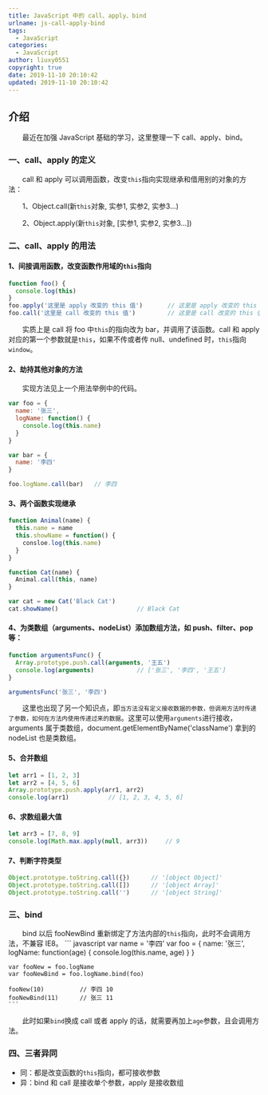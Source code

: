 ```yaml
---
title: JavaScript 中的 call、apply、bind
urlname: js-call-apply-bind
tags:
  - JavaScript
categories:
  - JavaScript
author: liuxy0551
copyright: true
date: 2019-11-10 20:10:42
updated: 2019-11-10 20:10:42
---
```


## 介绍

　　最近在加强 JavaScript 基础的学习，这里整理一下 call、apply、bind。
<!--more-->


### 一、call、apply 的定义

　　call 和 apply 可以调用函数，改变`this`指向实现继承和借用别的对象的方法：

　　1、Object.call(新`this`对象, 实参1, 实参2, 实参3...)

　　2、Object.apply(新`this`对象, [实参1, 实参2, 实参3...])


### 二、call、apply 的用法

#### 1、间接调用函数，改变函数作用域的`this`指向
``` javascript
function foo() {
  console.log(this)
}
foo.apply('这里是 apply 改变的 this 值')       // 这里是 apply 改变的 this 值
foo.call('这里是 call 改变的 this 值')         // 这里是 call 改变的 this 值
```
　　实质上是 call 将 foo 中`this`的指向改为 bar，并调用了该函数。call 和 apply 对应的第一个参数就是`this`，如果不传或者传 null、undefined 时，`this`指向`window`。 

#### 2、劫持其他对象的方法

　　实现方法见上一个用法举例中的代码。
``` javascript
var foo = {
  name: '张三',
  logName: function() {
    console.log(this.name)
  }
}

var bar = {
  name: '李四'
}

foo.logName.call(bar)   // 李四
```

#### 3、两个函数实现继承
``` javascript
function Animal(name) {
  this.name = name
  this.showName = function() {
    consloe.log(this.name)
  }
}

function Cat(name) {
  Animal.call(this, name)
}

var cat = new Cat('Black Cat')
cat.showName()                      // Black Cat
```

#### 4、为类数组（arguments、nodeList）添加数组方法，如 push、filter、pop 等：
``` javascript
function argumentsFunc() {
  Array.prototype.push.call(arguments, '王五')
  console.log(arguments)            // ['张三', '李四', '王五']
}

argumentsFunc('张三', '李四')
```

　　这里也出现了另一个知识点，即`当方法没有定义接收数据的参数，但调用方法时传递了参数，如何在方法内使用传递过来的数据`。这里可以使用`arguments`进行接收，arguments 属于类数组，document.getElementByName('className') 拿到的 nodeList 也是类数组。

#### 5、合并数组
``` javascript
let arr1 = [1, 2, 3]
let arr2 = [4, 5, 6]
Array.prototype.push.apply(arr1, arr2)
console.log(arr1)           // [1, 2, 3, 4, 5, 6]
```

#### 6、求数组最大值
``` javascript
let arr3 = [7, 8, 9]
console.log(Math.max.apply(null, arr3))     // 9
```

#### 7、判断字符类型
``` javascript
Object.prototype.toString.call({})      // '[object Object]'
Object.prototype.toString.call([])      // '[object Array]'
Object.prototype.toString.call('')      // '[object String]'
```


### 三、bind

　　bind 以后 fooNewBind 重新绑定了方法内部的`this`指向，此时不会调用方法，不兼容 IE8。
    ``` javascript
    var name = '李四'
    var foo = {
      name: '张三',
      logName: function(age) {
        console.log(this.name, age)
      }
    }
    
    var fooNew = foo.logName
    var fooNewBind = foo.logName.bind(foo)
    
    fooNew(10)          // 李四 10
    fooNewBind(11)      // 张三 11
    ```
　　此时如果`bind`换成 call 或者 apply 的话，就需要再加上`age`参数，且会调用方法。


### 四、三者异同

- 同：都是改变函数的`this`指向，都可接收参数
- 异：bind 和 call 是接收单个参数，apply 是接收数组
